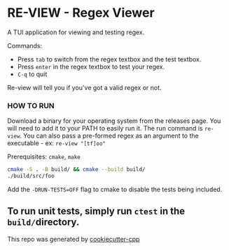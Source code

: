 # RE-VIEW - Regex Viewer

A TUI application for viewing and testing regex.

Commands:
* Press `tab` to switch from the regex textbox and the test textbox.
* Press `enter` in the regex textbox to test your regex.
* `C-q` to quit

Re-view will tell you if you've got a valid regex or not.

### HOW TO RUN
Download a binary for your operating system from the releases page.
You will need to add it to your PATH to easily run it. The 
run command is `re-view`. You can also pass a pre-formed regex as an 
argument to the executable - ex: `re-view "[tf]oo"`

Prerequisites: `cmake`, `make`
```bash
cmake -S . -B build/ && cmake --build build/
./build/src/foo
```
Add the `-DRUN-TESTS=OFF` flag to cmake to disable the tests being included.

To run unit tests, simply run `ctest` in the `build/`directory.
---
This repo was generated by [cookiecutter-cpp](https://github.com/Ttibsi/cookiecutter-cpp)
